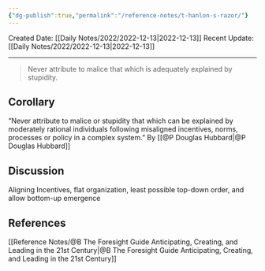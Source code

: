 ```yaml
---
{"dg-publish":true,"permalink":"/reference-notes/t-hanlon-s-razor/"}
---
```



Created Date: [[Daily Notes/2022/2022-12-13\|2022-12-13]]
Recent Update:  [[Daily Notes/2022/2022-12-13\|2022-12-13]]

---
> Never attribute to malice that which is adequately explained by stupidity.

 ## Corollary
 “Never attribute to malice or stupidity that which can be explained by moderately rational individuals following misaligned incentives, norms, processes or policy in a complex system.”
 By [[@P Douglas Hubbard\|@P Douglas Hubbard]]

## Discussion
Aligning Incentives, flat organization, least possible top-down order, and allow bottom-up emergence





## References

[[Reference Notes/@B The Foresight Guide Anticipating, Creating, and Leading in the 21st Century\|@B The Foresight Guide Anticipating, Creating, and Leading in the 21st Century]]